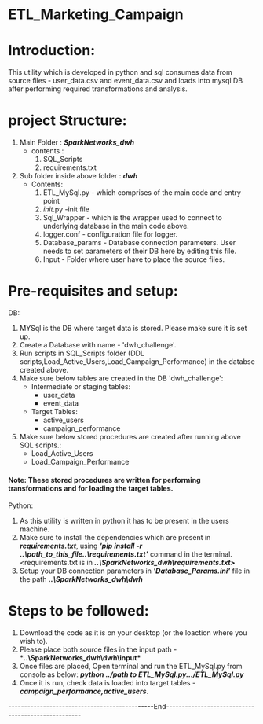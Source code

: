 # ETL_Marketing_Campaign

# Introduction:

This utility which is developed in python and sql  consumes data from source files - user_data.csv and event_data.csv and loads into mysql DB after performing required transformations and analysis.

# project Structure:
1. Main Folder : ***SparkNetworks_dwh***
    * contents : 
        1. SQL_Scripts
        2. requirements.txt
2. Sub folder inside above folder : ***dwh***
     * Contents:
        1. ETL_MySql.py - which comprises of the main code and entry point
        2. _init_.py -init file
        3. Sql_Wrapper - which is the wrapper used to connect to underlying database in the main code above.
        4. logger.conf - configuration file for logger.
        5. Database_params - Database connection parameters. User needs to set parameters of their DB here by editing this file.
        6. Input - Folder where user have to place the source files.

# Pre-requisites and setup:

DB:
1. MYSql is the DB where target data is stored. Please make sure it is set up.
2. Create a Database with  name - 'dwh_challenge'.
3. Run  scripts in SQL_Scripts folder (DDL scripts,Load_Active_Users,Load_Campaign_Performance) in the databse created above.
4. Make sure below tables are created in the DB 'dwh_challenge':
     * Intermediate or staging tables:
        * user_data
        * event_data
     * Target Tables:
        * active_users
        * campaign_performance
5. Make sure below stored procedures are created after running above SQL scripts.:
     * Load_Active_Users
     * Load_Campaign_Performance

#### Note: These stored procedures are written for performing transformations and for loading the target tables.


Python:
1. As this utility is written in python it has to be present in the users machine.
2. Make sure to install the dependencies which are present in ***requirements.txt***, using ***'pip install -r ..\path_to_this_file..\requirements.txt'*** command in the terminal. <requirements.txt is in ***..\SparkNetworks_dwh\requirements.txt>***
3. Setup your DB connection parameters in ***'Database_Params.ini'*** file in the path ***..\SparkNetworks_dwh\dwh***



# Steps to be followed:
1. Download the code as it is on your desktop (or the loaction where you wish to).
2. Please place both source files in the input path - ***..\SparkNetworks_dwh\dwh\input\***
3. Once files are placed, Open terminal and run the ETL_MySql.py from console as below:
   ***python  ../path to ETL_MySql.py.../ETL_MySql.py***
4. Once it is run, check data is loaded into target tables - ***campaign_performance,active_users***.

----------------------------------------------End---------------------------------------------------
